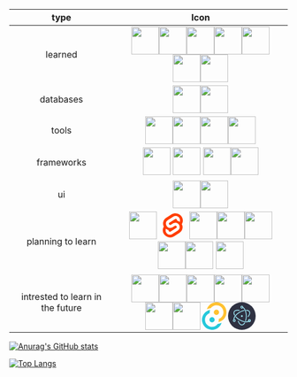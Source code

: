 | type           |                                                        Icon                                                        | 
|:-------------: | :---------------------------------------------------------------------------------------------------------------------------: | 
|    learned     |              <img height="50" src="https://user-images.githubusercontent.com/25181517/192158954-f88b5814-d510-4564-b285-dff7d6400dad.png"><img height="50" src="https://user-images.githubusercontent.com/25181517/183898674-75a4a1b1-f960-4ea9-abcb-637170a00a75.png"><img height="50" src="https://user-images.githubusercontent.com/25181517/117447155-6a868a00-af3d-11eb-9cfe-245df15c9f3f.png"><img height="50" src="https://user-images.githubusercontent.com/25181517/183568594-85e280a7-0d7e-4d1a-9028-c8c2209e073c.png"><img height="50" src="https://user-images.githubusercontent.com/25181517/117201156-9a724800-adec-11eb-9a9d-3cd0f67da4bc.png"><img height="50" src="https://user-images.githubusercontent.com/25181517/183423507-c056a6f9-1ba8-4312-a350-19bcbc5a8697.png"><img height="50" src="https://user-images.githubusercontent.com/25181517/183570228-6a040b9f-3ddf-47a2-a201-743121dac664.png">| 
| databases      |                                                            <img height="50" src="https://user-images.githubusercontent.com/25181517/183896128-ec99105a-ec1a-4d85-b08b-1aa1620b2046.png"><img height="50" src="https://user-images.githubusercontent.com/25181517/182884177-d48a8579-2cd0-447a-b9a6-ffc7cb02560e.png">|
| tools          |                     <img height="50" src="https://user-images.githubusercontent.com/25181517/192108891-d86b6220-e232-423a-bf5f-90903e6887c3.png"><img height="50" src="https://user-images.githubusercontent.com/25181517/192108372-f71d70ac-7ae6-4c0d-8395-51d8870c2ef0.png"><img height="50" src="https://user-images.githubusercontent.com/25181517/117207242-07d5a700-adf4-11eb-975e-be04e62b984b.png"><img height="50" src="https://user-images.githubusercontent.com/25181517/121401671-49102800-c959-11eb-9f6f-74d49a5e1774.png">|
| frameworks     |           <img height='50' src='https://user-images.githubusercontent.com/109927235/216814086-699099d9-4c6c-4e63-b060-1fc02775fdf0.png' > <img height='50' src='https://user-images.githubusercontent.com/109927235/216814243-b5203599-2012-44a4-a060-41afcd3ceafb.svg' > <img height="50" src="https://user-images.githubusercontent.com/25181517/183897015-94a058a6-b86e-4e42-a37f-bf92061753e5.png"><img height="50" src="https://user-images.githubusercontent.com/25181517/183859966-a3462d8d-1bc7-4880-b353-e2cbed900ed6.png">|
|ui              |              <img height="50" src="https://user-images.githubusercontent.com/25181517/202896760-337261ed-ee92-4979-84c4-d4b829c7355d.png"><img height="50" src="https://user-images.githubusercontent.com/25181517/183898054-b3d693d4-dafb-4808-a509-bab54cf5de34.png">|
|planning to learn|    <img height='50' src='https://user-images.githubusercontent.com/109927235/216844864-b7e59eee-d7f0-4173-9c85-7c30ec71efe8.png' >       <svg xmlns="http://www.w3.org/2000/svg" width="50" height="50" viewBox="0 0 107 128"><path d="M94.1566,22.8189c-10.4-14.8851-30.94-19.2971-45.7914-9.8348L22.2825,29.6078A29.9234,29.9234,0,0,0,8.7639,49.6506a31.5136,31.5136,0,0,0,3.1076,20.2318A30.0061,30.0061,0,0,0,7.3953,81.0653a31.8886,31.8886,0,0,0,5.4473,24.1157c10.4022,14.8865,30.9423,19.2966,45.7914,9.8348L84.7167,98.3921A29.9177,29.9177,0,0,0,98.2353,78.3493,31.5263,31.5263,0,0,0,95.13,58.117a30,30,0,0,0,4.4743-11.1824,31.88,31.88,0,0,0-5.4473-24.1157" style="fill:#ff3e00"/><path d="M45.8171,106.5815A20.7182,20.7182,0,0,1,23.58,98.3389a19.1739,19.1739,0,0,1-3.2766-14.5025,18.1886,18.1886,0,0,1,.6233-2.4357l.4912-1.4978,1.3363.9815a33.6443,33.6443,0,0,0,10.203,5.0978l.9694.2941-.0893.9675a5.8474,5.8474,0,0,0,1.052,3.8781,6.2389,6.2389,0,0,0,6.6952,2.485,5.7449,5.7449,0,0,0,1.6021-.7041L69.27,76.281a5.4306,5.4306,0,0,0,2.4506-3.631,5.7948,5.7948,0,0,0-.9875-4.3712,6.2436,6.2436,0,0,0-6.6978-2.4864,5.7427,5.7427,0,0,0-1.6.7036l-9.9532,6.3449a19.0329,19.0329,0,0,1-5.2965,2.3259,20.7181,20.7181,0,0,1-22.2368-8.2427,19.1725,19.1725,0,0,1-3.2766-14.5024,17.9885,17.9885,0,0,1,8.13-12.0513L55.8833,23.7472a19.0038,19.0038,0,0,1,5.3-2.3287A20.7182,20.7182,0,0,1,83.42,29.6611a19.1739,19.1739,0,0,1,3.2766,14.5025,18.4,18.4,0,0,1-.6233,2.4357l-.4912,1.4978-1.3356-.98a33.6175,33.6175,0,0,0-10.2037-5.1l-.9694-.2942.0893-.9675a5.8588,5.8588,0,0,0-1.052-3.878,6.2389,6.2389,0,0,0-6.6952-2.485,5.7449,5.7449,0,0,0-1.6021.7041L37.73,51.719a5.4218,5.4218,0,0,0-2.4487,3.63,5.7862,5.7862,0,0,0,.9856,4.3717,6.2437,6.2437,0,0,0,6.6978,2.4864,5.7652,5.7652,0,0,0,1.602-.7041l9.9519-6.3425a18.978,18.978,0,0,1,5.2959-2.3278,20.7181,20.7181,0,0,1,22.2368,8.2427,19.1725,19.1725,0,0,1,3.2766,14.5024,17.9977,17.9977,0,0,1-8.13,12.0532L51.1167,104.2528a19.0038,19.0038,0,0,1-5.3,2.3287" style="fill:#fff"/></svg> <img height="50" src="https://user-images.githubusercontent.com/25181517/183890598-19a0ac2d-e88a-4005-a8df-1ee36782fde1.png"><img height="50" src="https://user-images.githubusercontent.com/25181517/186150365-da1eccce-6201-487c-8649-45e9e99435fd.png"><img height="50" src="https://user-images.githubusercontent.com/25181517/186150304-1568ffdf-4c62-4bdc-9cf1-8d8efcea7c5b.png"><img height="50" src="https://user-images.githubusercontent.com/25181517/192106073-90fffafe-3562-4ff9-a37e-c77a2da0ff58.png"><img height="50" src="https://user-images.githubusercontent.com/109927235/216814107-a51cf793-2356-41ee-b85a-fdb785f45081.png"> <img height='50' src='https://user-images.githubusercontent.com/109927235/216814104-a5727447-27a0-49a2-9d24-a8848e620259.svg' > |
|intrested to learn in the future|          <img height="50" src="https://user-images.githubusercontent.com/25181517/188324036-d704ac9a-6e61-4722-b978-254b25b61bed.png"><img height="50" src="https://user-images.githubusercontent.com/25181517/189715289-df3ee512-6eca-463f-a0f4-c10d94a06b2f.png"><img height="50" src="https://user-images.githubusercontent.com/25181517/192599922-3a8ceb1c-ff1d-40bc-b73c-99ea1182d8ad.png"><img height="50" src="https://user-images.githubusercontent.com/25181517/187955005-f4ca6f1a-e727-497b-b81b-93fb9726268e.png"><img height="50" src="https://user-images.githubusercontent.com/25181517/192107856-aa92c8b1-b615-47c3-9141-ed0d29a90239.png"><img height="50" src="https://user-images.githubusercontent.com/25181517/192158956-48192682-23d5-4bfc-9dfb-6511ade346bc.png"><img height="50" src="https://user-images.githubusercontent.com/25181517/189716855-2c69ca7a-5149-4647-936d-780610911353.png"><svg width="50" height="50" viewBox="0 0 256 289" version="1.1" xmlns="http://www.w3.org/2000/svg" xmlns:xlink="http://www.w3.org/1999/xlink" preserveAspectRatio="xMidYMid"><g><path d="M178.496537,104.930808 C178.496537,120.084789 166.211808,132.369518 151.057827,132.369518 C135.903846,132.369518 123.619117,120.084789 123.619117,104.930808 C123.619117,89.7768271 135.903846,77.4920982 151.057827,77.4920982 C166.211808,77.4920982 178.496537,89.7768271 178.496537,104.930808 L178.496537,104.930808 Z" fill="#FFC131"></path><circle fill="#24C8DB" transform="translate(104.910905, 183.505296) rotate(180.000000) translate(-104.910905, -183.505296) " cx="104.910905" cy="183.505296" r="27.43871"></circle><path d="M207.930789,192.859402 C196.903242,199.988468 184.633759,204.980878 171.761581,207.576528 C175.492052,196.940829 176.729513,185.590328 175.378501,174.400633 C205.331921,163.929437 225.19973,135.436855 224.670689,103.710314 C224.141649,71.9837732 203.334922,44.1694396 173.049037,34.7027353 C142.763153,25.2360309 109.81978,36.2492602 91.3162718,62.0266434 C77.3552077,63.5974626 63.76947,67.5634855 51.1559781,73.7504559 C64.8599422,29.5355208 105.956668,-0.445123293 152.244425,0.00500014704 C198.532183,0.455123587 239.038101,31.2293093 251.879622,75.7023849 C264.721143,120.17546 246.854085,167.804739 207.930789,192.859402 L207.930789,192.859402 Z M52.4031922,92.8328315 L78.0958024,95.9508667 C78.6785818,90.9892674 79.7651054,86.0999113 81.3385591,81.3584618 C71.1758781,83.7210695 61.4231351,87.5885365 52.4031922,92.8328315 L52.4031922,92.8328315 Z" fill="#FFC131"></path><path d="M47.9132215,95.5767025 C59.0070613,88.3748885 71.3642836,83.3388972 84.3318729,80.7348548 C80.4092975,91.3689001 79.0006191,102.766389 80.2160664,114.035471 C50.3687066,124.653897 30.6674546,153.183397 31.3099018,184.856778 C31.9523489,216.53016 52.7942769,244.237302 83.0476678,253.636674 C113.301059,263.036046 146.174554,252.017653 164.65246,226.284739 C178.605962,224.753189 192.191364,220.829455 204.812754,214.685648 C191.075002,258.852536 149.999038,288.783905 103.747182,288.330443 C57.4953265,287.87698 17.0141083,257.146007 4.14495666,212.71826 C-8.72419499,168.290513 9.06449061,120.680804 47.9132215,95.5767025 L47.9132215,95.5767025 Z M203.440819,195.603273 L202.941933,195.852715 L203.440819,195.603273 Z" fill="#24C8DB"></path> </g></svg><svg width="50" height="50" viewBox="0 0 128 128" fill="none" xmlns="http://www.w3.org/2000/svg"><circle cx="64" cy="64" r="64" fill="#2F3242"/><path d="M51.3954 39.5028C52.3733 39.6812 53.3108 39.033 53.4892 38.055C53.6676 37.0771 53.0194 36.1396 52.0414 35.9612L51.3954 39.5028ZM28.6153 43.5751L30.1748 44.4741L30.1748 44.4741L28.6153 43.5751ZM28.9393 60.9358C29.4332 61.7985 30.5329 62.0976 31.3957 61.6037C32.2585 61.1098 32.5575 60.0101 32.0636 59.1473L28.9393 60.9358ZM37.6935 66.7457C37.025 66.01 35.8866 65.9554 35.1508 66.6239C34.415 67.2924 34.3605 68.4308 35.029 69.1666L37.6935 66.7457ZM53.7489 81.7014L52.8478 83.2597L53.7489 81.7014ZM96.9206 89.515C97.7416 88.9544 97.9526 87.8344 97.3919 87.0135C96.8313 86.1925 95.7113 85.9815 94.8904 86.5422L96.9206 89.515ZM52.0414 35.9612C46.4712 34.9451 41.2848 34.8966 36.9738 35.9376C32.6548 36.9806 29.0841 39.1576 27.0559 42.6762L30.1748 44.4741C31.5693 42.0549 34.1448 40.3243 37.8188 39.4371C41.5009 38.5479 46.1547 38.5468 51.3954 39.5028L52.0414 35.9612ZM27.0559 42.6762C24.043 47.9029 25.2781 54.5399 28.9393 60.9358L32.0636 59.1473C28.6579 53.1977 28.1088 48.0581 30.1748 44.4741L27.0559 42.6762ZM35.029 69.1666C39.6385 74.24 45.7158 79.1355 52.8478 83.2597L54.6499 80.1432C47.8081 76.1868 42.0298 71.5185 37.6935 66.7457L35.029 69.1666ZM52.8478 83.2597C61.344 88.1726 70.0465 91.2445 77.7351 92.3608C85.359 93.4677 92.2744 92.6881 96.9206 89.515L94.8904 86.5422C91.3255 88.9767 85.4902 89.849 78.2524 88.7982C71.0793 87.7567 62.809 84.8612 54.6499 80.1432L52.8478 83.2597ZM105.359 84.9077C105.359 81.4337 102.546 78.6127 99.071 78.6127V82.2127C100.553 82.2127 101.759 83.4166 101.759 84.9077H105.359ZM99.071 78.6127C95.5956 78.6127 92.7831 81.4337 92.7831 84.9077H96.3831C96.3831 83.4166 97.5892 82.2127 99.071 82.2127V78.6127ZM92.7831 84.9077C92.7831 88.3817 95.5956 91.2027 99.071 91.2027V87.6027C97.5892 87.6027 96.3831 86.3988 96.3831 84.9077H92.7831ZM99.071 91.2027C102.546 91.2027 105.359 88.3817 105.359 84.9077H101.759C101.759 86.3988 100.553 87.6027 99.071 87.6027V91.2027Z" fill="#A2ECFB"/><path d="M91.4873 65.382C90.8456 66.1412 90.9409 67.2769 91.7002 67.9186C92.4594 68.5603 93.5951 68.465 94.2368 67.7058L91.4873 65.382ZM99.3169 43.6354L97.7574 44.5344L99.3169 43.6354ZM84.507 35.2412C83.513 35.2282 82.6967 36.0236 82.6838 37.0176C82.6708 38.0116 83.4661 38.8279 84.4602 38.8409L84.507 35.2412ZM74.9407 39.8801C75.9127 39.6716 76.5315 38.7145 76.323 37.7425C76.1144 36.7706 75.1573 36.1517 74.1854 36.3603L74.9407 39.8801ZM53.7836 46.3728L54.6847 47.931L53.7836 46.3728ZM25.5491 80.9047C25.6932 81.8883 26.6074 82.5688 27.5911 82.4247C28.5747 82.2806 29.2552 81.3664 29.1111 80.3828L25.5491 80.9047ZM94.2368 67.7058C97.8838 63.3907 100.505 58.927 101.752 54.678C103.001 50.4213 102.9 46.2472 100.876 42.7365L97.7574 44.5344C99.1494 46.9491 99.3603 50.0419 98.2974 53.6644C97.2323 57.2945 94.9184 61.3223 91.4873 65.382L94.2368 67.7058ZM100.876 42.7365C97.9119 37.5938 91.7082 35.335 84.507 35.2412L84.4602 38.8409C91.1328 38.9278 95.7262 41.0106 97.7574 44.5344L100.876 42.7365ZM74.1854 36.3603C67.4362 37.8086 60.0878 40.648 52.8826 44.8146L54.6847 47.931C61.5972 43.9338 68.5948 41.2419 74.9407 39.8801L74.1854 36.3603ZM52.8826 44.8146C44.1366 49.872 36.9669 56.0954 32.1491 62.3927C27.3774 68.63 24.7148 75.2115 25.5491 80.9047L29.1111 80.3828C28.4839 76.1026 30.4747 70.5062 35.0084 64.5802C39.496 58.7143 46.2839 52.7889 54.6847 47.931L52.8826 44.8146Z" fill="#A2ECFB"/><path d="M49.0825 87.2295C48.7478 86.2934 47.7176 85.8059 46.7816 86.1406C45.8455 86.4753 45.358 87.5055 45.6927 88.4416L49.0825 87.2295ZM78.5635 96.4256C79.075 95.5732 78.7988 94.4675 77.9464 93.9559C77.0941 93.4443 75.9884 93.7205 75.4768 94.5729L78.5635 96.4256ZM79.5703 85.1795C79.2738 86.1284 79.8027 87.1379 80.7516 87.4344C81.7004 87.7308 82.71 87.2019 83.0064 86.2531L79.5703 85.1795ZM84.3832 64.0673H82.5832H84.3832ZM69.156 22.5301C68.2477 22.1261 67.1838 22.535 66.7799 23.4433C66.3759 24.3517 66.7848 25.4155 67.6931 25.8194L69.156 22.5301ZM45.6927 88.4416C47.5994 93.7741 50.1496 98.2905 53.2032 101.505C56.2623 104.724 59.9279 106.731 63.9835 106.731V103.131C61.1984 103.131 58.4165 101.765 55.8131 99.0249C53.2042 96.279 50.8768 92.2477 49.0825 87.2295L45.6927 88.4416ZM63.9835 106.731C69.8694 106.731 74.8921 102.542 78.5635 96.4256L75.4768 94.5729C72.0781 100.235 68.0122 103.131 63.9835 103.131V106.731ZM83.0064 86.2531C85.0269 79.7864 86.1832 72.1831 86.1832 64.0673H82.5832C82.5832 71.8536 81.4723 79.0919 79.5703 85.1795L83.0064 86.2531ZM86.1832 64.0673C86.1832 54.1144 84.4439 44.922 81.4961 37.6502C78.5748 30.4436 74.3436 24.8371 69.156 22.5301L67.6931 25.8194C71.6364 27.5731 75.3846 32.1564 78.1598 39.0026C80.9086 45.7836 82.5832 54.507 82.5832 64.0673H86.1832Z" fill="#A2ECFB"/><path fill-rule="evenodd" clip-rule="evenodd" d="M103.559 84.9077C103.559 82.4252 101.55 80.4127 99.071 80.4127C96.5924 80.4127 94.5831 82.4252 94.5831 84.9077C94.5831 87.3902 96.5924 89.4027 99.071 89.4027C101.55 89.4027 103.559 87.3902 103.559 84.9077V84.9077Z" stroke="#A2ECFB" stroke-width="3.6" stroke-linecap="round"/><path fill-rule="evenodd" clip-rule="evenodd" d="M28.8143 89.4027C31.2929 89.4027 33.3023 87.3902 33.3023 84.9077C33.3023 82.4252 31.2929 80.4127 28.8143 80.4127C26.3357 80.4127 24.3264 82.4252 24.3264 84.9077C24.3264 87.3902 26.3357 89.4027 28.8143 89.4027V89.4027V89.4027Z" stroke="#A2ECFB" stroke-width="3.6" stroke-linecap="round"/><ellipse cx="63.9835" cy="23.2036" rx="4.48794" ry="4.495" stroke="#A2ECFB" stroke-width="3.6" stroke-linecap="round"/><path fill-rule="evenodd" clip-rule="evenodd" d="M64.8501 68.0857C62.6341 68.5652 60.451 67.1547 59.9713 64.9353C59.4934 62.7159 60.9007 60.5293 63.1167 60.0489C65.3326 59.5693 67.5157 60.9798 67.9954 63.1992C68.4742 65.4186 67.066 67.6052 64.8501 68.0857Z" fill="#A2ECFB"/></svg>|







<!-- ![Anurag's GitHub stats](https://github-readme-stats.vercel.app/api?username=/ilyes-guy&show_icons=true&theme=radical) -->
[![Anurag's GitHub stats](https://github-readme-stats.vercel.app/api?username=ilyes-guy&show_icons=true&theme=radical&count_private=true)](https://github.com/anuraghazra/github-readme-stats)


[![Top Langs](https://github-readme-stats.vercel.app/api/top-langs/?username=ilyes-guy&count_private=true)](https://github.com/anuraghazra/github-readme-stats)


<a href="https://github.com/jasongaylord/github-stats">
